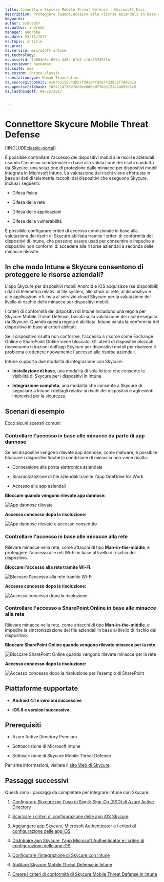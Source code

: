 ```yaml
---
title: Connettore Skycure Mobile Threat Defense | Microsoft Docs
description: Proteggere l&quot;accesso alle risorse aziendali in base al rischio di dispositivi, reti e applicazioni con il connettore Skycure Mobile Threat Defense e Intune.
keywords: 
author: andredm7
ms.author: andredm
manager: angrobe
ms.date: 03/16/2017
ms.topic: article
ms.prod: 
ms.service: microsoft-intune
ms.technology: 
ms.assetid: 7a004e6c-604a-448c-bfb8-cfda63749f5b
ms.reviewer: heenamac
ms.suite: ems
ms.custom: intune-classic
translationtype: Human Translation
ms.sourcegitcommit: e10453155343bb7fd91a4fd3874d393ef78d0b1a
ms.openlocfilehash: f034114736e7de0ee6d0dd7fbdb121a2a092d1c5
ms.lasthandoff: 04/25/2017


---
```


# <a name="skycure-mobile-threat-defense-connector"></a>Connettore Skycure Mobile Threat Defense

[!INCLUDE[classic-portal](../includes/classic-portal.md)]

È possibile controllare l'accesso dei dispositivi mobili alle risorse aziendali usando l'accesso condizionale in base alla valutazione dei rischi condotta da Skycure, una soluzione di protezione dalle minacce per dispositivi mobili integrata in Microsoft Intune. La valutazione dei rischi viene effettuata in base ai dati di telemetria raccolti dai dispositivi che eseguono Skycure, inclusi i seguenti:

-   Difesa fisica

-   Difesa della rete

-   Difesa delle applicazioni

-   Difesa delle vulnerabilità

È possibile configurare criteri di accesso condizionale in base alla valutazione dei rischi di Skycure abilitata tramite i criteri di conformità dei dispositivi di Intune, che possono essere usati per consentire o impedire ai dispositivi non conformi di accedere alle risorse aziendali a seconda delle minacce rilevate.

## <a name="how-do-intune-and-skycure-help-protect-your-company-resources"></a>In che modo Intune e Skycure consentono di proteggere le risorse aziendali?

L'app Skycure per dispositivi mobili Android e iOS acquisisce (se disponibili) i dati di telemetria relativi al file system, allo stack di rete, al dispositivo e alle applicazioni e li invia al servizio cloud Skycure per la valutazione del livello di rischio delle minacce per dispositivi mobili.

I criteri di conformità dei dispositivi di Intune includono una regola per Skycure Mobile Threat Defense, basata sulla valutazione dei rischi eseguita da Skycure. Quando questa regola è abilitata, Intune valuta la conformità del dispositivo in base ai criteri abilitati.

Se il dispositivo risulta non conforme, l'accesso a risorse come Exchange Online e SharePoint Online viene bloccato. Gli utenti di dispositivi bloccati riceveranno istruzioni dall'app Skycure per dispositivi mobili per risolvere il problema e ottenere nuovamente l'accesso alle risorse aziendali.

Intune supporta due modalità di integrazione con Skycure:

-   **Installazione di base**, una modalità di sola lettura che consente la visibilità di Skycure per i dispositivi in Intune.

-   **Integrazione completa**, una modalità che consente a Skycure di segnalare a Intune i dettagli relativi ai rischi dei dispositivi e agli eventi imprevisti per la sicurezza.

## <a name="sample-scenarios"></a>Scenari di esempio

Ecco alcuni scenari comuni:

### <a name="control-access-based-on-threats-from-malicious-apps"></a>Controllare l'accesso in base alle minacce da parte di app dannose

Se nei dispositivi vengono rilevate app dannose, come malware, è possibile bloccare i dispositivi finché la condizione di minaccia non viene risolta:

-   Connessione alla posta elettronica aziendale

-   Sincronizzazione di file aziendali tramite l'app OneDrive for Work

-   Accesso alle app aziendali

**Bloccare quando vengono rilevate app dannose:**

![App dannose rilevate](../media/mtp/skycure-arch-1.png)

**Accesso concesso dopo la risoluzione:**

![App dannose rilevate e accesso consentito](../media/mtp/skycure-arch-2.png)

### <a name="control-access-based-on-threat-to-network"></a>Controllare l'accesso in base alle minacce alla rete

Rilevare minacce nella rete, come attacchi di tipo **Man-in-the-middle**, e proteggere l'accesso alle reti Wi-Fi in base al livello di rischio del dispositivo.

**Bloccare l'accesso alla rete tramite Wi-Fi:**

![Bloccare l'accesso alla rete tramite Wi-Fi](../media/mtp/skycure-arch-3.png)

**Accesso concesso dopo la risoluzione:**

![Accesso concesso dopo la risoluzione](../media/mtp/skycure-arch-4.png)

### <a name="control-access-to-sharepoint-online-based-on-threat-to-network"></a>Controllare l'accesso a SharePoint Online in base alle minacce alla rete

Rilevare minacce nella rete, come attacchi di tipo **Man-in-the-middle**, e impedire la sincronizzazione dei file aziendali in base al livello di rischio del dispositivo.

**Bloccare SharePoint Online quando vengono rilevate minacce per la rete:**

![Bloccare SharePoint Online quando vengono rilevate minacce per la rete](../media/mtp/skycure-arch-5.png)

**Accesso concesso dopo la risoluzione:**

![Accesso concesso dopo la risoluzione per l'esempio di SharePoint](../media/mtp/skycure-arch-6.png)

## <a name="supported-platforms"></a>Piattaforme supportate

-   **Android 4.1 e versioni successive**

-   **iOS 8 e versioni successive**

## <a name="pre-requisites"></a>Prerequisiti

-   Azure Active Directory Premium

-   Sottoscrizione di Microsoft Intune

-   Sottoscrizione di Skycure Mobile Threat Defense

Per altre informazioni, visitare il [sito Web di Skycure](https://www.skycure.com/skycure-microsoft-integration/).

## <a name="next-steps"></a>Passaggi successivi

Questi sono i passaggi da completare per integrare Intune con Skycure:

1.  [Configurare Skycure per l'uso di Single Sign-On (SSO) di Azure Active Directory](https://docs.microsoft.com/intune/deploy-use/configure-skycure-to-use-azure-active-directory-single-sign-on)

2.  [Scaricare i criteri di configurazione delle app iOS Skycure](https://docs.microsoft.com/intune/deploy-use/download-skycure-ios-app-configuration-policy)

3.  [Aggiungere app Skycure, Microsoft Authenticator e i criteri di configurazione delle app iOS](https://docs.microsoft.com/intune/deploy-use/add-skycure-apps-microsoft-authenticator-and-ios-app-configuration-policy)

4.  [Distribuire app Skycure, l'app Microsoft Authenticator e i criteri di configurazione delle app iOS](https://docs.microsoft.com/intune/deploy-use/deploy-skycure-apps-microsoft-authenticator-app-and-ios-app-configuration-policy)

5.  [Configurare l'integrazione di Skycure con Intune](https://docs.microsoft.com/intune/deploy-use/setup-the-skycure-integration-with-Intune)

6.  [Abilitare Skycure Mobile Threat Defense in Intune](https://docs.microsoft.com/intune/deploy-use/enable-skycure-mobile-threat-defense-in-intune)

7.  [Creare i criteri di conformità di Skycure Mobile Threat Defense in Intune](https://docs.microsoft.com/intune/deploy-use/create-skycure-mobile-threat-defense-compliance-policy)

